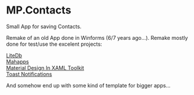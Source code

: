 # MP.Contacts
Small App for saving Contacts.   

Remake of an old App done in Winforms (6/7 years ago...). Remake mostly done for test/use the excelent projects:

   [LiteDb](http://www.litedb.org/)   
   [Mahapps](https://mahapps.com/)   
   [Material Design In XAML Toolkit](http://materialdesigninxaml.net/)   
   [Toast Notifications](https://github.com/rafallopatka/ToastNotifications)
   
And somehow end up with some kind of template for bigger apps...
   
